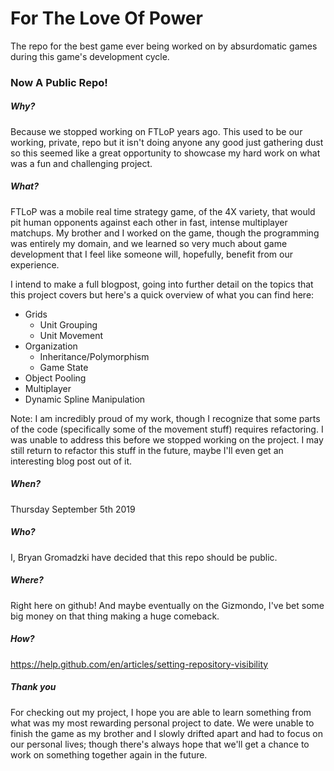For The Love Of Power
===========

The repo for the best game ever being worked on by absurdomatic games during this game's development cycle.

### Now A Public Repo!

##### Why?

Because we stopped working on FTLoP years ago. This used to be our working, private, repo but it isn't doing anyone any good just gathering dust so this seemed like a great opportunity to showcase my hard work on what was a fun and challenging project.

##### What?

FTLoP was a mobile real time strategy game, of the 4X variety, that would pit human opponents against each other in fast, intense multiplayer matchups. My brother and I worked on the game, though the programming was entirely my domain, and we learned so very much about game development that I feel like someone will, hopefully, benefit from our experience. 

I intend to make a full blogpost, going into further detail on the topics that this project covers but here's a quick overview of what you can find here:

 * Grids
   * Unit Grouping
   * Unit Movement
 * Organization
   * Inheritance/Polymorphism
   * Game State
 * Object Pooling
 * Multiplayer
 * Dynamic Spline Manipulation
 
Note: I am incredibly proud of my work, though I recognize that some parts of the code (specifically some of the movement stuff) requires refactoring. I was unable to address this before we stopped working on the project. I may still return to refactor this stuff in the future, maybe I'll even get an interesting blog post out of it.

##### When?

Thursday September 5th 2019

##### Who?

I, Bryan Gromadzki have decided that this repo should be public.

##### Where?

Right here on github! And maybe eventually on the Gizmondo, I've bet some big money on that thing making a huge comeback.

##### How?

https://help.github.com/en/articles/setting-repository-visibility


##### Thank you 

For checking out my project, I hope you are able to learn something from what was my most rewarding personal project to date. 
We were unable to finish the game as my brother and I slowly drifted apart and had to focus on our personal lives; though there's always hope that we'll get a chance to work on something together again in the future. 
